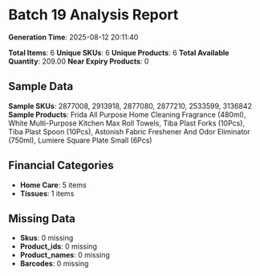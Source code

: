# Batch 19 Analysis Report

**Generation Time**: 2025-08-12 20:11:40

**Total Items**: 6
**Unique SKUs**: 6
**Unique Products**: 6
**Total Available Quantity**: 209.00
**Near Expiry Products**: 0

## Sample Data
**Sample SKUs**: 2877008, 2913918, 2877080, 2877210, 2533599, 3136842
**Sample Products**: Frida All Purpose Home Cleaning Fragrance (480ml), White Multi-Purpose Kitchen Max Roll Towels, Tiba Plast Forks (10Pcs), Tiba Plast Spoon (10Pcs), Astonish Fabric Freshener And Odor Eliminator (750ml), Lumiere Square Plate Small (6Pcs)

## Financial Categories
- **Home Care**: 5 items
- **Tissues**: 1 items

## Missing Data
- **Skus**: 0 missing
- **Product_ids**: 0 missing
- **Product_names**: 0 missing
- **Barcodes**: 0 missing
